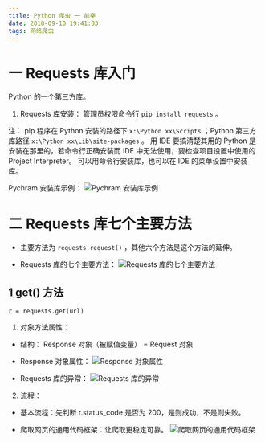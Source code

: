 ```yaml
---
title: Python 爬虫 一 前奏
date: 2018-09-10 19:41:03
tags: 网络爬虫
---
```

# 一 Requests 库入门
Python 的一个第三方库。

1. Requests 库安装：
管理员权限命令行 `pip install requests` 。

注：
pip 程序在 Python 安装的路径下 `x:\Python xx\Scripts` ；Python 第三方库路径 `x:\Python xx\Lib\site-packages` 。
用 IDE 要搞清楚其用的 Python 是安装在那里的，若命令行正确安装而 IDE 中无法使用，要检查项目设置中使用的 Project Interpreter。
可以用命令行安装库，也可以在 IDE 的菜单设置中安装库。

Pychram 安装库示例：
![Pychram 安装库示例](图1.PNG)

# 二 Requests 库七个主要方法
- 主要方法为 `requests.request()` ，其他六个方法是这个方法的延伸。

- Requests 库的七个主要方法：
![Requests 库的七个主要方法](图2.PNG)

## 1 get() 方法
`r = requests.get(url)`

1. 对象方法属性：
- 结构： Response 对象（被赋值变量） = Request 对象

- Response 对象属性：
![Response 对象属性](图3.PNG)

- Requests 库的异常：
![Requests 库的异常](图4.PNG)

2. 流程：
- 基本流程：先判断 r.status_code 是否为 200，是则成功，不是则失败。

- 爬取网页的通用代码框架：让爬取更稳定可靠。
![爬取网页的通用代码框架](图5.PNG)
